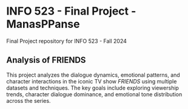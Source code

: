 # INFO 523 - Final Project - ManasPPanse

Final Project repository for INFO 523 - Fall 2024

## Analysis of FRIENDS

This project analyzes the dialogue dynamics, emotional patterns, and character interactions in the iconic TV show *FRIENDS* using multiple datasets and techniques. The key goals include exploring viewership trends, character dialogue dominance, and emotional tone distribution across the series.